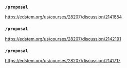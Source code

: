### `/proposal`
https://edstem.org/us/courses/28207/discussion/2141854
### `/proposal`
https://edstem.org/us/courses/28207/discussion/2142191
### `/proposal`
https://edstem.org/us/courses/28207/discussion/2141717
